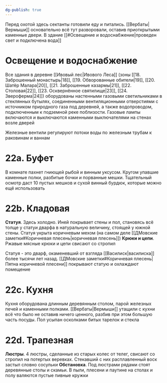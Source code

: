 ```yaml
---
dg-publish: true
---
```

Перед охотой здесь сектанты готовили еду и питались. [[Вербаты|Вермыши]] основательно всё тут разворовали, оставив приоткрытыми каменные двери. В здание [[#Освещение и водоснабжение|проведен свет и подключена вода]]

# Освещение и водоснабжение

Все здания в деревне [[Ивовый лес|Ивового Леса]] (зоны [[18. Заброшенный монастырь|18]], [[19. Обворованные обители|19]], [[20. Шатёр Малара|20]], [[21. Заброшенные казармы|21]], [[22. Столовая|22]], [[23. Осквернённое святилище|23]], [[24. Звероферма|24]]) оборудованы настенными газовыми светильниками в стеклянных бутылях, соединенными вентиляционными отверстиями с источником природного газа под деревней, а также водопроводом, подключенным к подземной реке поблизости. Газовые лампы включаются и выключаются каменными выключателями на стенах возле дверей

Железные вентили регулируют потоки воды по железным трубам к раковинам и ваннам

# 22а. Буфет

В комнате пахнет гниющей рыбой и винным уксусом. Кругом упавшие каменные полки, разбитые бочки и порванные мешки. Тщательный осмотр даст 10 пустых мешков и сухой винный бурдюк, которые можно ещё использовать

# 22b. Кладовая

**Статуя**. Здесь холодно. Иней покрывает стены и пол, становясь всё толще у статуи дварфа в натуральную величину, стоящей у южной стены. Статуя укрыта коричневым мехом (на самом деле [[ДМовские заметки#Коричневая плесень|коричневая плесень]])
**Крюки и цепи**. Ржавые мясные крюки и цепи свисают со стропил

Статуя - это дварф, окаменевший от взгляда [[Василиск|василиска]] более тысячи лет назад. [[ДМовские заметки#Коричневая плесень|Пятна коричневой плесени]]  покрывают статую и охлаждают помещение

# 22с. Кухня

Кухня оборудована длинным деревянным столом, парой железных печей и каменными полками. [[Вербаты|Вермыши]] утащили с кухни всё что было не оставив ничего ценного, разбив при этом большую часть посуды. Пол усыпан осколками битых тарелок и стекла

# 22d. Трапезная

**Люстры**. 4 люстры, сделанные из старых колес от телег, свисают со стропил на потертых веревках. Стекавший с них расплавленный воск застыл словно сосульки
**Обстановка**. Под люстрами рядами стоят деревянные столы и скамьи. В пыли, плесени и паутине на столах и полу валяются пустые пивные кружки